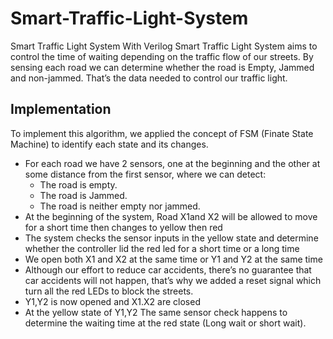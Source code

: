 # Smart-Traffic-Light-System
Smart Traffic Light System With Verilog
Smart Traffic Light System aims to control the time of waiting depending on the traffic flow of our streets. By sensing each road we can determine whether the road is Empty, Jammed and non-jammed. That’s the data needed to control our traffic light.

## Implementation
To implement this algorithm, we applied the concept of FSM 
(Finate State Machine) to identify each state and its changes. 
- For each road we have 2 sensors, one at the beginning and the other at some distance from the first sensor, where we can detect: 
  - The road is empty. 
  - The road is Jammed. 
  - The road is neither empty nor jammed. 
- At the beginning of the system, Road X1and X2 will be allowed to move for a short time then changes to yellow then red 
- The system checks the sensor inputs in the yellow state and determine whether the controller lid the red led for a short time or a long time 
- We open both X1 and X2 at the same time or Y1 and Y2 at the same time 
- Although our effort to reduce car accidents, there’s no guarantee that car accidents will not happen, that’s why we added a reset signal which turn all the red LEDs to block the streets. 
- Y1,Y2 is now opened and X1.X2 are closed 
- At the yellow state of Y1,Y2 The same sensor check happens to determine the waiting time at the red state (Long wait or short wait). 

